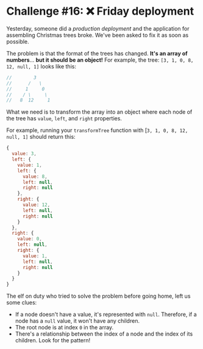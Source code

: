 # Challenge #16: ❌ Friday deployment

Yesterday, someone did a _production deployment_ and the application for
assembling Christmas trees broke. We've been asked to fix it as soon as
possible.

The problem is that the format of the trees has changed. **It's an array of
numbers**… **but it should be an object!** For example, the tree:
`[3, 1, 0, 8, 12, null, 1]` looks like this:

```js
//        3
//      /   \
//     1     0
//    / \     \
//   8  12     1
```

What we need is to transform the array into an object where each node of the
tree has `value`, `left`, and `right` properties.

For example, running your `transformTree` function with
[`3, 1, 0, 8, 12, null, 1]` should return this:

```js
{
  value: 3,
  left: {
    value: 1,
    left: {
      value: 8,
      left: null,
      right: null
    },
    right: {
      value: 12,
      left: null,
      right: null
    }
  },
  right: {
    value: 0,
    left: null,
    right: {
      value: 1,
      left: null,
      right: null
    }
  }
}
```

The elf on duty who tried to solve the problem before going home, left us some
clues:

- If a node doesn't have a value, it's represented with `null`. Therefore, if a
  node has a `null` value, it won't have any children.
- The root node is at index `0` in the array.
- There's a relationship between the index of a node and the index of its
  children. Look for the pattern!
